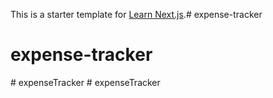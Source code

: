 This is a starter template for [Learn Next.js](https://nextjs.org/learn).# expense-tracker
# expense-tracker
#   e x p e n s e T r a c k e r  
 #   e x p e n s e T r a c k e r  
 